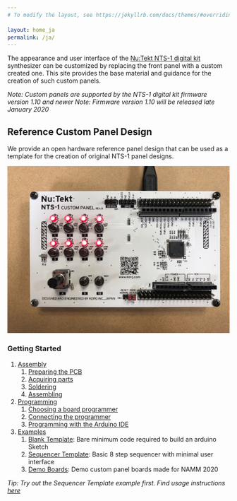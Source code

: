 ```yaml
---
# To modify the layout, see https://jekyllrb.com/docs/themes/#overriding-theme-defaults

layout: home_ja
permalink: /ja/
---
```


The appearance and user interface of the [Nu:Tekt NTS-1 digital kit](https://www.korg.com/products/synthesizers/nts_1) synthesizer can be customized by replacing the front panel with a custom created one. This site provides the base material and guidance for the creation of such custom panels.

_Note: Custom panels are supported by the NTS-1 digital kit firmware version 1.10 and newer_
_Note: Firmware version 1.10 will be released late January 2020_

## Reference Custom Panel Design

We provide an open hardware reference panel design that can be used as a template for the creation of original NTS-1 panel designs.

![Reference Custom Panel Board Rev.B](assets/NTS-1_ref_cp_revb_front.jpg)

### Getting Started

 1. [Assembly](doc/assembly/)
    1. [Preparing the PCB](doc/assembly/#preparing-the-pcb)
    2. [Acquiring parts](doc/assembly/#acquiring-parts)
    3. [Soldering](doc/assembly/#soldering)
    4. [Assembling](doc/assembly/#assembling)
 2. [Programming](doc/programming/)
    1. [Choosing a board programmer](doc/programming/#choosing-a-board-programmer)
    2. [Connecting the programmer](doc/programming/#connecting-the-programmer)
    3. [Programming with the Arduino IDE](doc/programming/#programming-with-the-arduino-ide)
 3. [Examples](doc/examples/)
    1. [Blank Template](doc/examples/#blank-template): Bare minimum code required to build an arduino Sketch
    2. [Sequencer Template](doc/examples/#sequencer-template): Basic 8 step sequencer with minimal user interface
    3. [Demo Boards](doc/examples/#demo-boards): Demo custom panel boards made for NAMM 2020

_Tip: Try out the Sequencer Template example first. Find usage instructions [here](doc/examples/#sequencer-template)_

<!-- Schematics, bill of materials, CAD and PCB data for the reference design are available [here](https://github.com/korginc/NTS-1-customizations/tree/master/CustomPanel_RevB) -->

<!-- The reference panel design is compatible with the [Arduino IDE](https://www.arduino.cc/en/Main/Software) via a dedicated board definition package. See [Programming](doc/programming/) for details. -->
